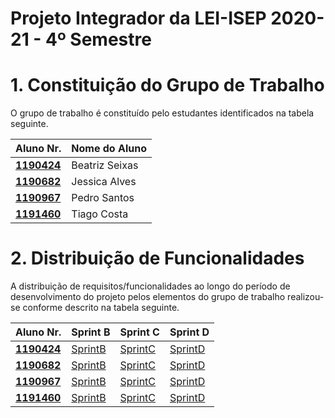 # Projeto Integrador da LEI-ISEP 2020-21 - 4º Semestre

# 1. Constituição do Grupo de Trabalho

O grupo de trabalho é constituído pelo estudantes identificados na tabela seguinte.

| Aluno Nr.	   | Nome do Aluno			    |
|--------------|------------------------------|
| **[1190424](../engenharia/SprintD/1190424/)**  | Beatriz Seixas                |
| **[1190682](../engenharia/SprintD/1190682/)**  | Jessica Alves                |
| **[1190967](../engenharia/SprintD/1190967/)**  | Pedro Santos                |
| **[1191460](../engenharia/SprintD/1191460/)**  | Tiago Costa                |


# 2. Distribuição de Funcionalidades ###

A distribuição de requisitos/funcionalidades ao longo do período de desenvolvimento do projeto pelos elementos do grupo de trabalho realizou-se conforme descrito na tabela seguinte.

| Aluno Nr.	| Sprint B | Sprint C | Sprint D |
|------------|----------|----------|----------|
| [**1190424**](../engenharia/SprintD/1190424/)| [SprintB](../engenharia/SprintB/1190424/ListaFuncionalidadesEstudante.md)| [SprintC](../engenharia/SprintC/1190424/ListaFuncionalidadesEstudante.md)| [SprintD](../engenharia/SprintD/1190424/ListaFuncionalidadesEstudante.md) |
| [**1190682**](../engenharia/SprintD/1190682/)| [SprintB](../engenharia/SprintB/1190682/ListaFuncionalidadesEstudante.md)| [SprintC](../engenharia/SprintC/1190682/ListaFuncionalidadesEstudante.md)| [SprintD](../engenharia/SprintD/1190682/ListaFuncionalidadesEstudante.md) |
| [**1190967**](../engenharia/SprintD/1190967/)| [SprintB](../engenharia/SprintB/1190967/ListaFuncionalidadesEstudante.md)| [SprintC](../engenharia/SprintC/1190967/ListaFuncionalidadesEstudante.md)| [SprintD](../engenharia/SprintD/1190967/ListaFuncionalidadesEstudante.md) |
| [**1191460**](../engenharia/SprintD/1191460/)| [SprintB](../engenharia/SprintB/1191460/ListaFuncionalidadesEstudante.md)| [SprintC](../engenharia/SprintC/1191460/ListaFuncionalidadesEstudante.md)| [SprintD](../engenharia/SprintD/1191460/ListaFuncionalidadesEstudante.md) |